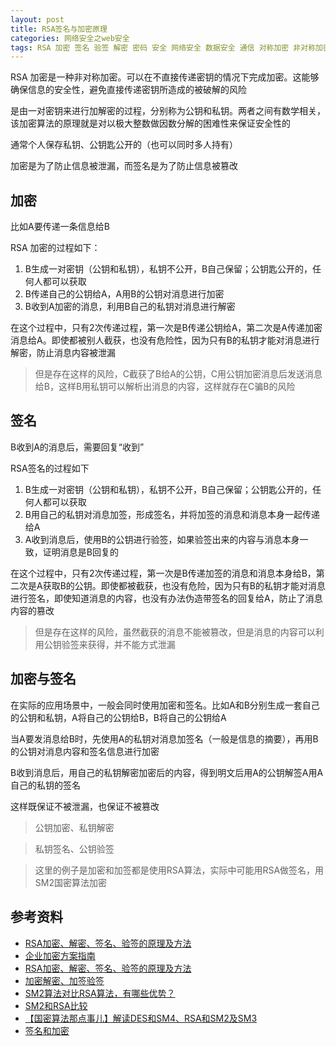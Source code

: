 ```yaml
---
layout: post
title: RSA签名与加密原理
categories: 网络安全之web安全 
tags: RSA 加密 签名 验签 解密 密码 安全 网络安全 数据安全 通信 对称加密 非对称加密 公钥 私钥 国密 SM2 SM4
---
```


RSA 加密是一种非对称加密。可以在不直接传递密钥的情况下完成加密。这能够确保信息的安全性，避免直接传递密钥所造成的被破解的风险

是由一对密钥来进行加解密的过程，分别称为公钥和私钥。两者之间有数学相关，该加密算法的原理就是对以极大整数做因数分解的困难性来保证安全性的

通常个人保存私钥、公钥匙公开的（也可以同时多人持有）

加密是为了防止信息被泄漏，而签名是为了防止信息被篡改

## 加密

比如A要传递一条信息给B

RSA 加密的过程如下：

1. B生成一对密钥（公钥和私钥），私钥不公开，B自己保留；公钥匙公开的，任何人都可以获取
2. B传递自己的公钥给A，A用B的公钥对消息进行加密
3. B收到A加密的消息，利用B自己的私钥对消息进行解密

在这个过程中，只有2次传递过程，第一次是B传递公钥给A，第二次是A传递加密消息给A。即使都被别人截获，也没有危险性，因为只有B的私钥才能对消息进行解密，防止消息内容被泄漏

>但是存在这样的风险，C截获了B给A的公钥，C用公钥加密消息后发送消息给B，这样B用私钥可以解析出消息的内容，这样就存在C骗B的风险

## 签名

B收到A的消息后，需要回复“收到”

RSA签名的过程如下

1. B生成一对密钥（公钥和私钥），私钥不公开，B自己保留；公钥匙公开的，任何人都可以获取
2. B用自己的私钥对消息加签，形成签名，并将加签的消息和消息本身一起传递给A
3. A收到消息后，使用B的公钥进行验签，如果验签出来的内容与消息本身一致，证明消息是B回复的

在这个过程中，只有2次传递过程，第一次是B传递加签的消息和消息本身给B，第二次是A获取B的公钥。即使都被截获，也没有危险，因为只有B的私钥才能对消息进行签名，即使知道消息的内容，也没有办法伪造带签名的回复给A，防止了消息内容的篡改

>但是存在这样的风险，虽然截获的消息不能被篡改，但是消息的内容可以利用公钥验签来获得，并不能方式泄漏

## 加密与签名

在实际的应用场景中，一般会同时使用加密和签名。比如A和B分别生成一套自己的公钥和私钥，A将自己的公钥给B，B将自己的公钥给A

当A要发消息给B时，先使用A的私钥对消息加签名（一般是信息的摘要），再用B的公钥对消息内容和签名信息进行加密

B收到消息后，用自己的私钥解密加密后的内容，得到明文后用A的公钥解签A用A自己的私钥的签名

这样既保证不被泄漏，也保证不被篡改

>公钥加密、私钥解密

>私钥签名、公钥验签

>这里的例子是加密和加签都是使用RSA算法，实际中可能用RSA做签名，用SM2国密算法加密

## 参考资料

* [RSA加密、解密、签名、验签的原理及方法](https://www.cnblogs.com/super-ldc/p/10855266.html)
* [企业加密方案指南](https://www.freebuf.com/column/184582.html)
* [RSA加密、解密、签名、验签的原理及方法](https://www.cnblogs.com/pcheng/p/9629621.html)
* [加密解密、加签验签](https://www.iteye.com/blog/franciswmf-2437437)
* [SM2算法对比RSA算法，有哪些优势？](https://www.wosign.com/News/news_2019061101.htm)
* [SM2和RSA比较](https://blog.csdn.net/yinganan90/article/details/13772309)
* [【国密算法那点事儿】解读DES和SM4、RSA和SM2及SM3](http://home.eeworld.com.cn/home.php?mod=space&uid=346593&do=blog&id=361344)
* [签名和加密](https://blog.csdn.net/qq_19924881/article/details/78622185)